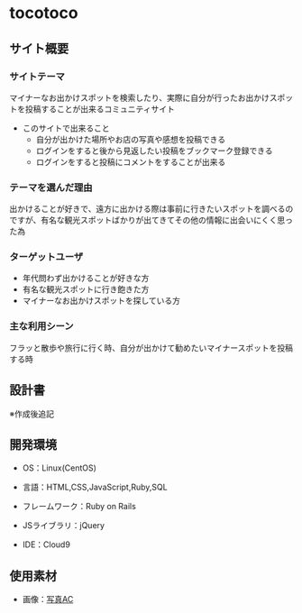 # tocotoco



## サイト概要

### サイトテーマ

マイナーなお出かけスポットを検索したり、実際に自分が行ったお出かけスポットを投稿することが出来るコミュニティサイト

 - このサイトで出来ること
   - 自分が出かけた場所やお店の写真や感想を投稿できる
   - ログインをすると後から見返したい投稿をブックマーク登録できる
   - ログインをすると投稿にコメントをすることが出来る



### テーマを選んだ理由

出かけることが好きで、遠方に出かける際は事前に行きたいスポットを調べるのですが、有名な観光スポットばかりが出てきてその他の情報に出会いにくく思った為



### ターゲットユーザ

 - 年代問わず出かけることが好きな方
 - 有名な観光スポットに行き飽きた方
 - マイナーなお出かけスポットを探している方




### 主な利用シーン

フラッと散歩や旅行に行く時、自分が出かけて勧めたいマイナースポットを投稿する時



## 設計書

※作成後追記



## 開発環境

- OS：Linux(CentOS)

- 言語：HTML,CSS,JavaScript,Ruby,SQL

- フレームワーク：Ruby on Rails

- JSライブラリ：jQuery

- IDE：Cloud9



## 使用素材

- 画像：[写真AC](https://www.photo-ac.com/)

